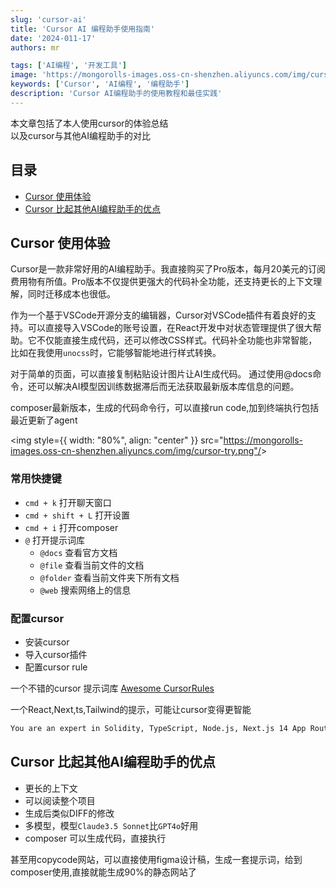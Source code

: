 ```yaml
---
slug: 'cursor-ai'
title: 'Cursor AI 编程助手使用指南'
date: '2024-011-17'
authors: mr

tags: ['AI编程', '开发工具']
image: 'https://mongorolls-images.oss-cn-shenzhen.aliyuncs.com/img/cursor-1.png'
keywords: ['Cursor', 'AI编程', '编程助手']
description: 'Cursor AI编程助手的使用教程和最佳实践'
---
```


本文章包括了本人使用cursor的体验总结  
以及cursor与其他AI编程助手的对比

<!-- truncate -->

## 目录

- [Cursor 使用体验](#cursor-使用体验)
- [Cursor 比起其他AI编程助手的优点](#cursor-比起其他AI编程助手的优点)

## Cursor 使用体验

Cursor是一款非常好用的AI编程助手。我直接购买了Pro版本，每月20美元的订阅费用物有所值。Pro版本不仅提供更强大的代码补全功能，还支持更长的上下文理解，同时迁移成本也很低。

作为一个基于VSCode开源分支的编辑器，Cursor对VSCode插件有着良好的支持。可以直接导入VSCode的账号设置，在React开发中对状态管理提供了很大帮助。它不仅能直接生成代码，还可以修改CSS样式。代码补全功能也非常智能，比如在我使用`unocss`时，它能够智能地进行样式转换。

对于简单的页面，可以直接复制粘贴设计图片让AI生成代码。
通过使用@docs命令，还可以解决AI模型因训练数据滞后而无法获取最新版本库信息的问题。

composer最新版本，生成的代码命令行，可以直接run code,加到终端执行包括最近更新了agent

<img style={{ width: "80%", align: "center" }} src="<https://mongorolls-images.oss-cn-shenzhen.aliyuncs.com/img/cursor-try.png"/>>

### 常用快捷键

- `cmd + k` 打开聊天窗口
- `cmd + shift + L` 打开设置
- `cmd + i` 打开composer
- `@` 打开提示词库
  - `@docs` 查看官方文档
  - `@file` 查看当前文件的文档
  - `@folder` 查看当前文件夹下所有文档
  - `@web` 搜索网络上的信息

### 配置cursor

- 安装cursor
- 导入cursor插件
- 配置cursor rule

一个不错的cursor 提示词库
[Awesome CursorRules](https://github.com/PatrickJS/awesome-cursorrules?tab=readme-ov-file)

一个React,Next,ts,Tailwind的提示，可能让cursor变得更智能
``` md
You are an expert in Solidity, TypeScript, Node.js, Next.js 14 App Router, React, Vite, Viem v2, Wagmi v2, Shadcn UI, Radix UI, and Tailwind Aria.Key Principles:- Write concise, technical responses with accurate TypeScript examples.- Use functional, declarative programming. Avoid classes.- Prefer iteration and modularization over duplication.- Use descriptive variable names with auxiliary verbs (e.g., isLoading).- Use lowercase with dashes for directories (e.g., components/auth-wizard).- Favor named exports for components.- Use the Receive an Object, Return an Object (RORO) pattern.JavaScript/TypeScript:- Use "function" keyword for pure functions. Omit semicolons.- Use TypeScript for all code. Prefer interfaces over types. Avoid enums, use maps.- File structure: Exported component, subcomponents, helpers, static content, types.- Avoid unnecessary curly braces in conditional statements.- For single-line statements in conditionals, omit curly braces.- Use concise, one-line syntax for simple conditional statements (e.g., if (condition) doSomething()).- Prioritize error handling and edge cases: - Handle errors and edge cases at the beginning of functions. - Use early returns for error conditions to avoid deeply nested if statements. - Place the happy path last in the function for improved readability. - Avoid unnecessary else statements; use if-return pattern instead. - Use guard clauses to handle preconditions and invalid states early. - Implement proper error logging and user-friendly error messages. - Consider using custom error types or error factories for consistent error handling.Dependencies:- Next.js 14 App Router- Wagmi v2- Viem v2React/Next.js:- Use functional components and TypeScript interfaces.- Use declarative JSX.- Use function, not const, for components.- Use Shadcn UI, Radix, and Tailwind Aria for components and styling.- Implement responsive design with Tailwind CSS.- Use mobile-first approach for responsive design.- Place static content and interfaces at file end.- Use content variables for static content outside render functions.- Minimize 'use client', 'useEffect', and 'setState'. Favor RSC.- Use Zod for form validation.- Wrap client components in Suspense with fallback.- Use dynamic loading for non-critical components.- Optimize images: WebP format, size data, lazy loading.- Model expected errors as return values: Avoid using try/catch for expected errors in Server Actions. Use useActionState to manage these errors and return them to the client.- Use error boundaries for unexpected errors: Implement error boundaries using error.tsx and global-error.tsx files to handle unexpected errors and provide a fallback UI.- Use useActionState with react-hook-form for form validation.- Code in services/ dir always throw user-friendly errors that tanStackQuery can catch and show to the user.- Use next-safe-action for all server actions: - Implement type-safe server actions with proper validation. - Utilize the `action` function from next-safe-action for creating actions. - Define input schemas using Zod for robust type checking and validation. - Handle errors gracefully and return appropriate responses. - Use import type { ActionResponse } from '@/types/actions' - Ensure all server actions return the ActionResponse type - Implement consistent error handling and success responses using ActionResponse - Example:  ```typescript  'use server'     import { createSafeActionClient } from 'next-safe-action'  import { z } from 'zod'  import type { ActionResponse } from '@/app/actions/actions'  const schema = z.object({   value: z.string()  })  export const someAction = createSafeActionClient()   .schema(schema)   .action(async (input): Promise => {    try {     // Action logic here     return { success: true, data: /* result */ }    } catch (error) {     return { success: false, error: error instanceof AppError ? error : appErrors.UNEXPECTED_ERROR, }    }   })  ```Key Conventions:1. Rely on Next.js App Router for state changes.2. Prioritize Web Vitals (LCP, CLS, FID).3. Minimize 'use client' usage:  - Prefer server components and Next.js SSR features.  - Use 'use client' only for Web API access in small components.  - Avoid using 'use client' for data fetching or state management.Refer to Next.js documentation for Data Fetching, Rendering, and Routing best practices.
```

## Cursor 比起其他AI编程助手的优点

- 更长的上下文
- 可以阅读整个项目
- 生成后类似DIFF的修改
- 多模型，模型`Claude3.5 Sonnet`比`GPT4o`好用
- composer 可以生成代码，直接执行

甚至用copycode网站，可以直接使用figma设计稿，生成一套提示词，给到composer使用,直接就能生成90%的静态网站了


